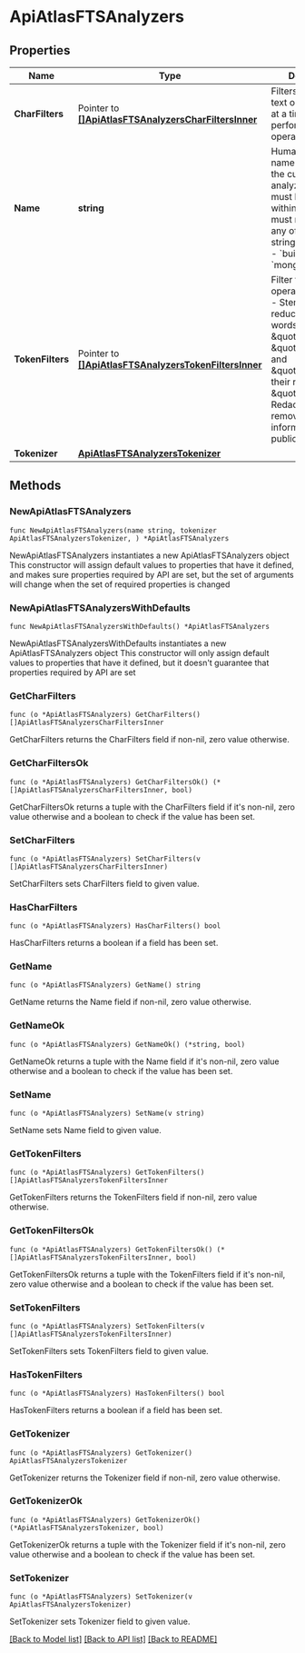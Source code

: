 # ApiAtlasFTSAnalyzers

## Properties

Name | Type | Description | Notes
------------ | ------------- | ------------- | -------------
**CharFilters** | Pointer to [**[]ApiAtlasFTSAnalyzersCharFiltersInner**](ApiAtlasFTSAnalyzersCharFiltersInner.md) | Filters that examine text one character at a time and perform filtering operations. | [optional] 
**Name** | **string** | Human-readable name that identifies the custom analyzer. Names must be unique within an index, and must not start with any of the following strings: - &#x60;lucene.&#x60; - &#x60;builtin.&#x60; - &#x60;mongodb.&#x60; | 
**TokenFilters** | Pointer to [**[]ApiAtlasFTSAnalyzersTokenFiltersInner**](ApiAtlasFTSAnalyzersTokenFiltersInner.md) | Filter that performs operations such as:  - Stemming, which reduces related words, such as \&quot;talking\&quot;, \&quot;talked\&quot;, and \&quot;talks\&quot; to their root word \&quot;talk\&quot;.  - Redaction, the removal of sensitive information from public documents. | [optional] 
**Tokenizer** | [**ApiAtlasFTSAnalyzersTokenizer**](ApiAtlasFTSAnalyzersTokenizer.md) |  | 

## Methods

### NewApiAtlasFTSAnalyzers

`func NewApiAtlasFTSAnalyzers(name string, tokenizer ApiAtlasFTSAnalyzersTokenizer, ) *ApiAtlasFTSAnalyzers`

NewApiAtlasFTSAnalyzers instantiates a new ApiAtlasFTSAnalyzers object
This constructor will assign default values to properties that have it defined,
and makes sure properties required by API are set, but the set of arguments
will change when the set of required properties is changed

### NewApiAtlasFTSAnalyzersWithDefaults

`func NewApiAtlasFTSAnalyzersWithDefaults() *ApiAtlasFTSAnalyzers`

NewApiAtlasFTSAnalyzersWithDefaults instantiates a new ApiAtlasFTSAnalyzers object
This constructor will only assign default values to properties that have it defined,
but it doesn't guarantee that properties required by API are set

### GetCharFilters

`func (o *ApiAtlasFTSAnalyzers) GetCharFilters() []ApiAtlasFTSAnalyzersCharFiltersInner`

GetCharFilters returns the CharFilters field if non-nil, zero value otherwise.

### GetCharFiltersOk

`func (o *ApiAtlasFTSAnalyzers) GetCharFiltersOk() (*[]ApiAtlasFTSAnalyzersCharFiltersInner, bool)`

GetCharFiltersOk returns a tuple with the CharFilters field if it's non-nil, zero value otherwise
and a boolean to check if the value has been set.

### SetCharFilters

`func (o *ApiAtlasFTSAnalyzers) SetCharFilters(v []ApiAtlasFTSAnalyzersCharFiltersInner)`

SetCharFilters sets CharFilters field to given value.

### HasCharFilters

`func (o *ApiAtlasFTSAnalyzers) HasCharFilters() bool`

HasCharFilters returns a boolean if a field has been set.

### GetName

`func (o *ApiAtlasFTSAnalyzers) GetName() string`

GetName returns the Name field if non-nil, zero value otherwise.

### GetNameOk

`func (o *ApiAtlasFTSAnalyzers) GetNameOk() (*string, bool)`

GetNameOk returns a tuple with the Name field if it's non-nil, zero value otherwise
and a boolean to check if the value has been set.

### SetName

`func (o *ApiAtlasFTSAnalyzers) SetName(v string)`

SetName sets Name field to given value.


### GetTokenFilters

`func (o *ApiAtlasFTSAnalyzers) GetTokenFilters() []ApiAtlasFTSAnalyzersTokenFiltersInner`

GetTokenFilters returns the TokenFilters field if non-nil, zero value otherwise.

### GetTokenFiltersOk

`func (o *ApiAtlasFTSAnalyzers) GetTokenFiltersOk() (*[]ApiAtlasFTSAnalyzersTokenFiltersInner, bool)`

GetTokenFiltersOk returns a tuple with the TokenFilters field if it's non-nil, zero value otherwise
and a boolean to check if the value has been set.

### SetTokenFilters

`func (o *ApiAtlasFTSAnalyzers) SetTokenFilters(v []ApiAtlasFTSAnalyzersTokenFiltersInner)`

SetTokenFilters sets TokenFilters field to given value.

### HasTokenFilters

`func (o *ApiAtlasFTSAnalyzers) HasTokenFilters() bool`

HasTokenFilters returns a boolean if a field has been set.

### GetTokenizer

`func (o *ApiAtlasFTSAnalyzers) GetTokenizer() ApiAtlasFTSAnalyzersTokenizer`

GetTokenizer returns the Tokenizer field if non-nil, zero value otherwise.

### GetTokenizerOk

`func (o *ApiAtlasFTSAnalyzers) GetTokenizerOk() (*ApiAtlasFTSAnalyzersTokenizer, bool)`

GetTokenizerOk returns a tuple with the Tokenizer field if it's non-nil, zero value otherwise
and a boolean to check if the value has been set.

### SetTokenizer

`func (o *ApiAtlasFTSAnalyzers) SetTokenizer(v ApiAtlasFTSAnalyzersTokenizer)`

SetTokenizer sets Tokenizer field to given value.



[[Back to Model list]](../README.md#documentation-for-models) [[Back to API list]](../README.md#documentation-for-api-endpoints) [[Back to README]](../README.md)


